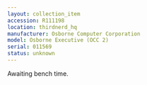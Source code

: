 ```yaml
---
layout: collection_item
accession: R111198
location: thirdnerd_hq
manufacturer: Osborne Computer Corporation
model: Osborne Executive (OCC 2)
serial: 011569
status: unknown
---
```


Awaiting bench time.
